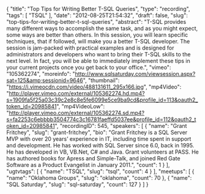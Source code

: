 {
  "title": "Top Tips for Writing Better T-SQL Queries",
  "type": "recording",
  "tags": [
    "TSQL"
  ],
  "date": "2012-08-25T21:54:32",
  "draft": false,
  "slug": "top-tips-for-writing-better-t-sql-queries",
  "abstract": "T-SQL provides many different ways to accomplish the same task, and as you might expect, some ways are better than others. In this session, you will learn specific techniques, that if followed, will make you a better T-SQL developer. The session is jam-packed with practical examples and is designed for administrators and developers who want to bring their T-SQL skills to the next level. In fact, you will be able to immediately implement these tips in your current projects once you get back to your office.",
  "vimeo": "105362274",
  "moreinfo": "http://www.sqlsaturday.com/viewsession.aspx?sat=125&amp;sessionid=9646",
  "thumbnail": "https://i.vimeocdn.com/video/488131611_295x166.jpg",
  "mp4Video": "http://player.vimeo.com/external/105362274.hd.mp4?s=1909fa5f25a03c39c2e8c8e5fe6099e5ce9ba9cd&profile_id=113&oauth2_token_id=20985841",
  "mp4VideoLow": "http://player.vimeo.com/external/105362274.sd.mp4?s=fa2253c6ebbbb3504774c3c16781faeffd5037ee&profile_id=112&oauth2_token_id=20985841",
  "recordingID": 545,
  "speakers": [
    {
      "name": "Grant Fritchey",
      "slug": "grant-fritchey",
      "bio": "Grant Fritchey is a SQL Server MVP with over 20 years’ experience in IT, including time spent in support and development. He has worked with SQL Server since 6.0, back in 1995. He has developed in VB, VB.Net, C# and Java. Grant volunteers at PASS. He has authored books for Apress and Simple-Talk, and joined Red Gate Software as a Product Evangelist in January 2011.",
      "count": 1
    }
  ],
  "ugtvtags": [
    {
      "name": "TSQL",
      "slug": "tsql",
      "count": 4
    }
  ],
  "meetups": [
    {
      "name": "Oklahoma Groups",
      "slug": "oklahoma",
      "count": 70
    },
    {
      "name": "SQL Saturday",
      "slug": "sql-saturday",
      "count": 127
    }
  ]
}